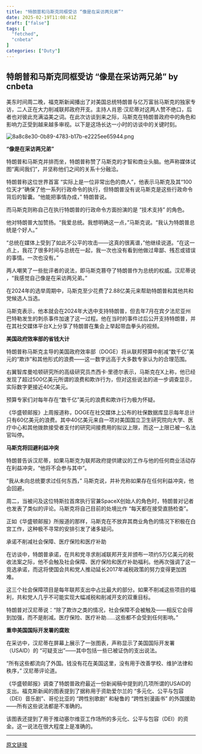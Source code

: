 ```yaml
---
title: "特朗普和马斯克同框受访 “像是在采访两兄弟”"
date: 2025-02-19T11:08:41Z
draft: ["false"]
tags: [
  "fetched",
  "cnbeta"
]
categories: ["Duty"]
---
```

特朗普和马斯克同框受访 “像是在采访两兄弟” by cnbeta
------
<div style="margin-top:10px" class="content" id="artibody"><p>美东时间周二晚，福克斯新闻播出了对美国总统特朗普与亿万富翁马斯克的独家专访，二人正在大力削减联邦政府开支。主持人肖恩·汉尼蒂对这两人赞不绝口，后者也对彼此充满溢美之词。在此次访谈到来之际，马斯克在特朗普政府中的角色和影响力正受到越来越多审视。以下是这场长达一小时的访谈中的关键时刻。</p><div class="article-global"></div><p><img src="https://static.cnbetacdn.com/article/2025/0219/fa9aad35eda8fec.png" title="" alt="8a8c8e30-0b89-4783-b17b-e2225ee65944.png"></p><p><strong>“像是在采访两兄弟”</strong></p><p>特朗普和马斯克并排而坐，特朗普称赞了马斯克的才智和商业头脑。他声称媒体试图“离间我们”，并坚称<span style="">他们之间的关系十分融洽</span>。</p><p>特朗普称这位世界首富 “实际上是一位非常出色的商人”，他表示马斯克及其“100位天才”确保了他一系列行政命令的执行，但特朗普没有说马斯克是这些行政命令背后的智囊。“他能把事情办成，” 特朗普说。</p><p>而马斯克则称自己在执行特朗普的行政命令方面扮演的是 “技术支持” 的角色。</p><p>他对特朗普大加赞扬。“我爱总统。我想明确这一点，”马斯克说。“我认为特朗普总统是个好人。”</p><p>“总统在媒体上受到了如此不公平的攻击——这真的很离谱，”他继续说道。“在这一点上，我花了很多时间与总统在一起，我一次也没有看到他做过卑鄙、残忍或错误的事情。一次也没有。”</p><p>两人嘲笑了一些批评者的说法，即马斯克篡夺了特朗普作为总统的权威。汉尼蒂说 ，“我感觉自己像是在采访两兄弟。”</p><p>在2024年的选举周期中，马斯克至少花费了2.88亿美元来帮助特朗普和其他共和党候选人当选。</p><p>马斯克表示，他本就会在2024年大选中支持特朗普，但去年7月在宾夕法尼亚州巴特勒发生的刺杀事件加速了这一过程。他在当时的事件过后公开支持特朗普，并在其社交媒体平台X上分享了特朗普在集会上举起带血拳头的视频。</p><p><strong>美国政府效率部的省钱大计</strong></p><p>特朗普称马斯克主导的美国政府效率部（DOGE）将从联邦预算中削减<span style="">“数千亿”</span>美元的“欺诈”和其他形式的浪费——<span style="">这一数字远高于大多数专家认为的合理范围。</span></p><p>右翼智库曼哈顿研究所的高级研究员杰西卡·里德尔表示，马斯克在X上称，他已经发现了超过500亿美元所谓的浪费和欺诈行为，但对这些说法的进一步调查显示，实际数字更接近40亿美元。</p><p>预算专家们对每年存在“数千亿”美元的浪费和欺诈行为极为怀疑。</p><p>《华盛顿邮报》上周报道称，DOGE在社交媒体上公布的社保数据库显示每年总计只有60亿美元的浪费。其中40亿美元来自一项对美国国立卫生研究院向大学、医疗中心和其他拨款接受者支付的研究间接费用的拟议上限，而这一上限已被一名法官叫停。</p><p><strong>马斯克将回避利益冲突</strong></p><p>特朗普告诉汉尼蒂，如果马斯克为联邦政府提供建议的工作与他的任何商业活动存在利益冲突，“他将不会参与其中”。</p><p>“我从未向总统要求过任何东西，” 马斯克说，并补充称<span style="">如果存在任何利益冲突，他会回避。</span></p><p>周二，当被问及这位特斯拉首席执行官兼SpaceX创始人的角色时，特朗普对记者也发表了类似的评论。马斯克将自己目前的处境比作 “每天都在接受直肠检查”。</p><p>正如《华盛顿邮报》所报道的那样，马斯克在不放弃其商业角色的情况下积极在白宫工作，这种极不寻常的安排引发了诸多疑问。</p><p>承诺不削减社会保障、医疗保险和医疗补助</p><p>在访谈中，特朗普承诺，在共和党寻求削减联邦开支并颁布一项约5万亿美元的税收法案之际，他不会触及社会保障、医疗保险和医疗补助福利。他再次强调了这一竞选承诺，而这将使国会共和党人推动延长2017年减税政策的努力变得更加困难。</p><p>这三个社会保障项目是每年联邦支出中占比最大的部分。如果不削减这些项目的福利，共和党人几乎不可能实现大幅减税和削减开支的双重目标。</p><p>特朗普对汉尼蒂说：“除了欺诈之类的情况，社会保障不会被触及——相反它会得到加强，而不是削减。医疗保险、医疗补助……这些都不会受到任何影响。”</p><p><strong>重申美国国际开发署的腐败</strong></p><p>在采访中，汉尼蒂在屏幕上展示了一张图表，声称显示了美国国际开发署（USAID）的 “可疑支出”——其中包括一些已被证伪的支出说法。</p><p>“所有这些都流向了外国。钱没有花在美国这里，没有用于改善学校、维护法律和秩序，” 汉尼蒂评论道。</p><p>《华盛顿邮报》调查了特朗普政府最近一份新闻稿中提到的几项所谓的USAID的支出。福克斯新闻的图表提到了据称用于资助爱尔兰的 “多元化、公平与包容（DEI）音乐剧”、哥伦比亚的 “跨性别歌剧” 和秘鲁的 “跨性别漫画书” 的外国援助——所有这些说法都是不准确的。</p><p>该图表还提到了用于推动塞尔维亚工作场所的多元化、公平与包容（DEI）的资金。这一说法在很大程度上是准确的。</p></div>  
<hr>
<a href="https://m.cnbeta.com.tw/wap/view/1480024.htm",target="_blank" rel="noopener noreferrer">原文链接</a>
